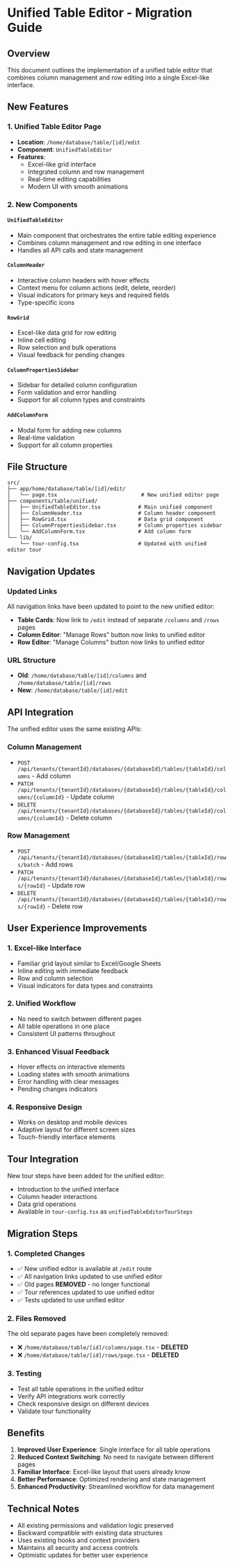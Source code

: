 # Unified Table Editor - Migration Guide

## Overview

This document outlines the implementation of a unified table editor that combines column management and row editing into a single Excel-like interface.

## New Features

### 1. Unified Table Editor Page
- **Location**: `/home/database/table/[id]/edit`
- **Component**: `UnifiedTableEditor`
- **Features**:
  - Excel-like grid interface
  - Integrated column and row management
  - Real-time editing capabilities
  - Modern UI with smooth animations

### 2. New Components

#### `UnifiedTableEditor`
- Main component that orchestrates the entire table editing experience
- Combines column management and row editing in one interface
- Handles all API calls and state management

#### `ColumnHeader`
- Interactive column headers with hover effects
- Context menu for column actions (edit, delete, reorder)
- Visual indicators for primary keys and required fields
- Type-specific icons

#### `RowGrid`
- Excel-like data grid for row editing
- Inline cell editing
- Row selection and bulk operations
- Visual feedback for pending changes

#### `ColumnPropertiesSidebar`
- Sidebar for detailed column configuration
- Form validation and error handling
- Support for all column types and constraints

#### `AddColumnForm`
- Modal form for adding new columns
- Real-time validation
- Support for all column properties

## File Structure

```
src/
├── app/home/database/table/[id]/edit/
│   └── page.tsx                           # New unified editor page
├── components/table/unified/
│   ├── UnifiedTableEditor.tsx            # Main unified component
│   ├── ColumnHeader.tsx                  # Column header component
│   ├── RowGrid.tsx                       # Data grid component
│   ├── ColumnPropertiesSidebar.tsx       # Column properties sidebar
│   └── AddColumnForm.tsx                 # Add column form
└── lib/
    └── tour-config.tsx                   # Updated with unified editor tour
```

## Navigation Updates

### Updated Links
All navigation links have been updated to point to the new unified editor:

- **Table Cards**: Now link to `/edit` instead of separate `/columns` and `/rows` pages
- **Column Editor**: "Manage Rows" button now links to unified editor
- **Row Editor**: "Manage Columns" button now links to unified editor

### URL Structure
- **Old**: `/home/database/table/[id]/columns` and `/home/database/table/[id]/rows`
- **New**: `/home/database/table/[id]/edit`

## API Integration

The unified editor uses the same existing APIs:

### Column Management
- `POST /api/tenants/{tenantId}/databases/{databaseId}/tables/{tableId}/columns` - Add column
- `PATCH /api/tenants/{tenantId}/databases/{databaseId}/tables/{tableId}/columns/{columnId}` - Update column
- `DELETE /api/tenants/{tenantId}/databases/{databaseId}/tables/{tableId}/columns/{columnId}` - Delete column

### Row Management
- `POST /api/tenants/{tenantId}/databases/{databaseId}/tables/{tableId}/rows/batch` - Add rows
- `PATCH /api/tenants/{tenantId}/databases/{databaseId}/tables/{tableId}/rows/{rowId}` - Update row
- `DELETE /api/tenants/{tenantId}/databases/{databaseId}/tables/{tableId}/rows/{rowId}` - Delete row

## User Experience Improvements

### 1. Excel-like Interface
- Familiar grid layout similar to Excel/Google Sheets
- Inline editing with immediate feedback
- Row and column selection
- Visual indicators for data types and constraints

### 2. Unified Workflow
- No need to switch between different pages
- All table operations in one place
- Consistent UI patterns throughout

### 3. Enhanced Visual Feedback
- Hover effects on interactive elements
- Loading states with smooth animations
- Error handling with clear messages
- Pending changes indicators

### 4. Responsive Design
- Works on desktop and mobile devices
- Adaptive layout for different screen sizes
- Touch-friendly interface elements

## Tour Integration

New tour steps have been added for the unified editor:
- Introduction to the unified interface
- Column header interactions
- Data grid operations
- Available in `tour-config.tsx` as `unifiedTableEditorTourSteps`

## Migration Steps

### 1. Completed Changes
- ✅ New unified editor is available at `/edit` route
- ✅ All navigation links updated to use unified editor
- ✅ Old pages **REMOVED** - no longer functional
- ✅ Tour references updated to use unified editor
- ✅ Tests updated to use unified editor

### 2. Files Removed
The old separate pages have been completely removed:
- ❌ `/home/database/table/[id]/columns/page.tsx` - **DELETED**
- ❌ `/home/database/table/[id]/rows/page.tsx` - **DELETED**

### 3. Testing
- Test all table operations in the unified editor
- Verify API integrations work correctly
- Check responsive design on different devices
- Validate tour functionality

## Benefits

1. **Improved User Experience**: Single interface for all table operations
2. **Reduced Context Switching**: No need to navigate between different pages
3. **Familiar Interface**: Excel-like layout that users already know
4. **Better Performance**: Optimized rendering and state management
5. **Enhanced Productivity**: Streamlined workflow for data management

## Technical Notes

- All existing permissions and validation logic preserved
- Backward compatible with existing data structures
- Uses existing hooks and context providers
- Maintains all security and access controls
- Optimistic updates for better user experience
